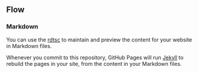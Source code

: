 ## Flow

### Markdown
You can use the [rdtsc](https://gist.github.com/reaur/bacfd6d2b89d507d86959784bb99d627) to maintain and preview the content for your website in Markdown files.

Whenever you commit to this repository, GitHub Pages will run [Jekyll](https://jekyllrb.com/) to rebuild the pages in your site, from the content in your Markdown files.

